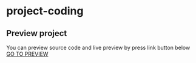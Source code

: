 # project-coding

## Preview project
You can preview source code and live preview by press link button below
[GO TO PREVIEW](https://codesandbox.io/s/blissful-beaver-dw15y)
